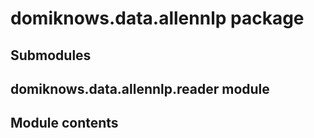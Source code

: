 # domiknows.data.allennlp package

## Submodules

## domiknows.data.allennlp.reader module

## Module contents
